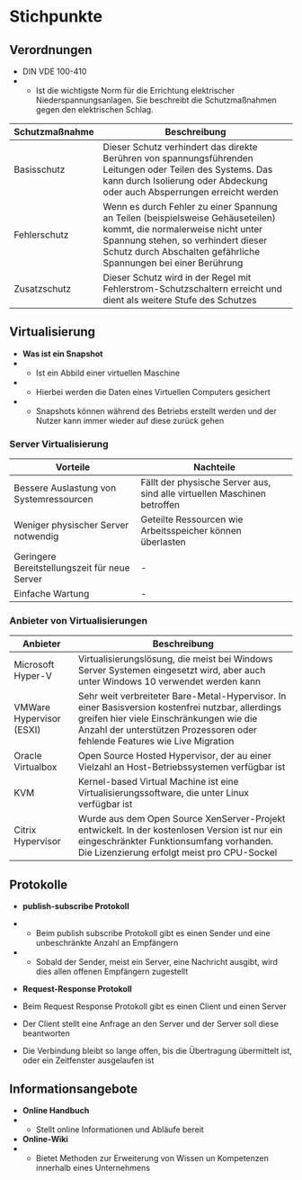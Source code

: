 # Stichpunkte

## Verordnungen

- DIN VDE 100-410
- - Ist die wichtigste Norm für die Errichtung elektrischer Niederspannungsanlagen. Sie beschreibt die Schutzmaßnahmen gegen den elektrischen Schlag.

|Schutzmaßnahme|Beschreibung|
|-|-|
|Basisschutz|Dieser Schutz verhindert das direkte Berühren von spannungsführenden Leitungen oder Teilen des Systems. Das kann durch Isolierung oder Abdeckung oder auch Absperrungen erreicht werden|
|Fehlerschutz|Wenn es durch Fehler zu einer Spannung an Teilen (beispielsweise Gehäuseteilen) kommt, die normalerweise nicht unter Spannung stehen, so verhindert dieser Schutz durch Abschalten gefährliche Spannungen bei einer Berührung|
|Zusatzschutz|Dieser Schutz wird in der Regel mit Fehlerstrom-Schutzschaltern erreicht und dient als weitere Stufe des Schutzes|

## Virtualisierung


- **Was ist ein Snapshot**
- - Ist ein Abbild einer virtuellen Maschine
- - Hierbei werden die Daten eines Virtuellen Computers gesichert
- - Snapshots können während des Betriebs erstellt werden und der Nutzer kann immer wieder auf diese zurück gehen


### Server Virtualisierung
|Vorteile|Nachteile|
|-|-|
|Bessere Auslastung von Systemressourcen|Fällt der physische Server aus, sind alle virtuellen Maschinen betroffen|
|Weniger physischer Server notwendig|Geteilte Ressourcen wie Arbeitsspeicher können überlasten|
|Geringere Bereitstellungszeit für neue Server|-|
|Einfache Wartung|-|


### Anbieter von Virtualisierungen

|Anbieter|Beschreibung|
|-|-|
|Microsoft Hyper-V|Virtualisierungslösung, die meist bei Windows Server Systemen eingesetzt wird, aber auch unter Windows 10 verwendet werden kann|
|VMWare Hypervisor (ESXI)|Sehr weit verbreiteter Bare-Metal-Hypervisor. In einer Basisversion kostenfrei nutzbar, allerdings greifen hier viele Einschränkungen wie die Anzahl der unterstützen Prozessoren oder fehlende Features wie Live Migration|
|Oracle Virtualbox|Open Source Hosted Hypervisor, der au einer Vielzahl an Host-Betriebssystemen verfügbar ist|
|KVM|Kernel-based Virtual Machine ist eine Virtualisierungssoftware, die unter Linux verfügbar ist|
|Citrix Hypervisor|Wurde aus dem Open Source XenServer-Projekt entwickelt. In der kostenlosen Version ist nur ein eingeschränkter Funktionsumfang vorhanden. Die Lizenzierung erfolgt meist pro CPU-Sockel|


## Protokolle

- **publish-subscribe Protokoll**
- - Beim publish subscribe Protokoll gibt es einen Sender und eine unbeschränkte Anzahl an Empfängern
- - Sobald der Sender, meist ein Server, eine Nachricht ausgibt, wird dies allen offenen Empfängern zugestellt

- **Request-Response Protokoll**
- Beim Request Response Protokoll gibt es einen Client und einen Server
- Der Client stellt eine Anfrage an den Server und der Server soll diese beantworten
- Die Verbindung bleibt so lange offen, bis die Übertragung übermittelt ist, oder ein Zeitfenster ausgelaufen ist


## Informationsangebote

- **Online Handbuch**
- - Stellt online Informationen und Abläufe bereit
- **Online-Wiki**
- - Bietet Methoden zur Erweiterung von Wissen un Kompetenzen innerhalb eines Unternehmens 
